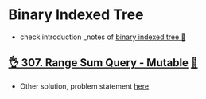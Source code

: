 # Binary Indexed Tree
- check introduction _notes of [binary indexed tree :notebook:](../../../_notes/binary_index_tree.md)

## [:ok_hand: 307. Range Sum Query - Mutable](https://leetcode.com/problems/range-sum-query-mutable/) [:dart:](range_sum_query_mutable_binary_indexed_tree.h)
- Other solution, problem statement [here](../segment_tree/README.md#okhand-307-range-sum-query---mutablehttpsleetcodecomproblemsrange-sum-query-mutable-dartrangesumquerymutablesegmenttreeh)
